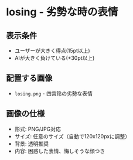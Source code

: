 # losing - 劣勢な時の表情

## 表示条件
- ユーザーが大きく得点(15pt以上)
- AIが大きく負けている(+30pt以上)

## 配置する画像
- `losing.png` - 四宮玲の劣勢な表情

## 画像の仕様
- 形式: PNG/JPG対応
- サイズ: 任意のサイズ（自動で120x120pxに調整）
- 背景: 透明推奨
- 内容: 困惑した表情、悔しそうな顔つき
